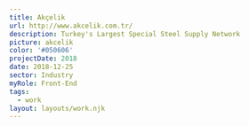 ```yaml
---
title: Akçelik
url: http://www.akcelik.com.tr/
description: Turkey's Largest Special Steel Supply Network
picture: akcelik
color: '#050606'
projectDate: 2018
date: 2018-12-25
sector: Industry
myRole: Front-End
tags:
  - work
layout: layouts/work.njk
---
```

